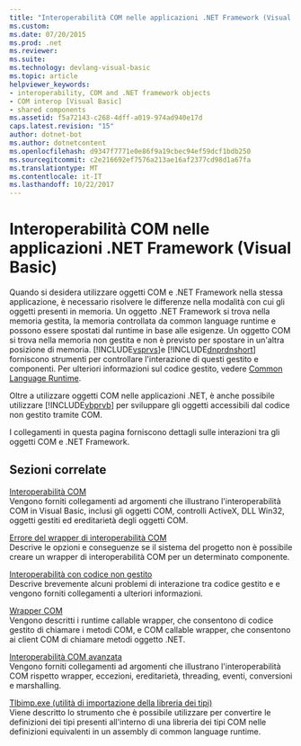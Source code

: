 ```yaml
---
title: "Interoperabilità COM nelle applicazioni .NET Framework (Visual Basic)"
ms.custom: 
ms.date: 07/20/2015
ms.prod: .net
ms.reviewer: 
ms.suite: 
ms.technology: devlang-visual-basic
ms.topic: article
helpviewer_keywords:
- interoperability, COM and .NET framework objects
- COM interop [Visual Basic]
- shared components
ms.assetid: f5a72143-c268-4dff-a019-974ad940e17d
caps.latest.revision: "15"
author: dotnet-bot
ms.author: dotnetcontent
ms.openlocfilehash: d9347f7771e0e86f9a19cbec94ef59dcf1bdb250
ms.sourcegitcommit: c2e216692ef7576a213ae16af2377cd98d1a67fa
ms.translationtype: MT
ms.contentlocale: it-IT
ms.lasthandoff: 10/22/2017
---
```

# <a name="com-interoperability-in-net-framework-applications-visual-basic"></a>Interoperabilità COM nelle applicazioni .NET Framework (Visual Basic)
Quando si desidera utilizzare oggetti COM e .NET Framework nella stessa applicazione, è necessario risolvere le differenze nella modalità con cui gli oggetti presenti in memoria. Un oggetto .NET Framework si trova nella memoria gestita, la memoria controllata da common language runtime e possono essere spostati dal runtime in base alle esigenze. Un oggetto COM si trova nella memoria non gestita e non è previsto per spostare in un'altra posizione di memoria. [!INCLUDE[vsprvs](~/includes/vsprvs-md.md)]e [!INCLUDE[dnprdnshort](~/includes/dnprdnshort-md.md)] forniscono strumenti per controllare l'interazione di questi gestito e componenti. Per ulteriori informazioni sul codice gestito, vedere [Common Language Runtime](../../../standard/clr.md).  
  
 Oltre a utilizzare oggetti COM nelle applicazioni .NET, è anche possibile utilizzare [!INCLUDE[vbprvb](~/includes/vbprvb-md.md)] per sviluppare gli oggetti accessibili dal codice non gestito tramite COM.  
  
 I collegamenti in questa pagina forniscono dettagli sulle interazioni tra gli oggetti COM e .NET Framework.  
  
## <a name="related-sections"></a>Sezioni correlate  
 [Interoperabilità COM](../../../visual-basic/programming-guide/com-interop/index.md)  
 Vengono forniti collegamenti ad argomenti che illustrano l'interoperabilità COM in Visual Basic, inclusi gli oggetti COM, controlli ActiveX, DLL Win32, oggetti gestiti ed ereditarietà degli oggetti COM.  
  
 [Errore del wrapper di interoperabilità COM](/cpp/misc/com-interop-wrapper-error)  
 Descrive le opzioni e conseguenze se il sistema del progetto non è possibile creare un wrapper di interoperabilità COM per un determinato componente.  
  
 [Interoperabilità con codice non gestito](https://msdn.microsoft.com/library/sd10k43k)  
 Descrive brevemente alcuni problemi di interazione tra codice gestito e e vengono forniti collegamenti a ulteriori informazioni.  
  
 [Wrapper COM](../../../framework/interop/com-wrappers.md)  
 Vengono descritti i runtime callable wrapper, che consentono di codice gestito di chiamare i metodi COM, e COM callable wrapper, che consentono ai client COM di chiamare metodi oggetto .NET.  
  
 [Interoperabilità COM avanzata](http://msdn.microsoft.com/en-us/3ada36e5-2390-4d70-b490-6ad8de92f2fb)  
 Vengono forniti collegamenti ad argomenti che illustrano l'interoperabilità COM rispetto wrapper, eccezioni, ereditarietà, threading, eventi, conversioni e marshalling.  
  
 [Tlbimp.exe (utilità di importazione della libreria dei tipi)](http://msdn.microsoft.com/library/ec0a8d63-11b3-4acd-b398-da1e37e97382)  
 Viene descritto lo strumento che è possibile utilizzare per convertire le definizioni dei tipi presenti all'interno di una libreria dei tipi COM nelle definizioni equivalenti in un assembly di common language runtime.
